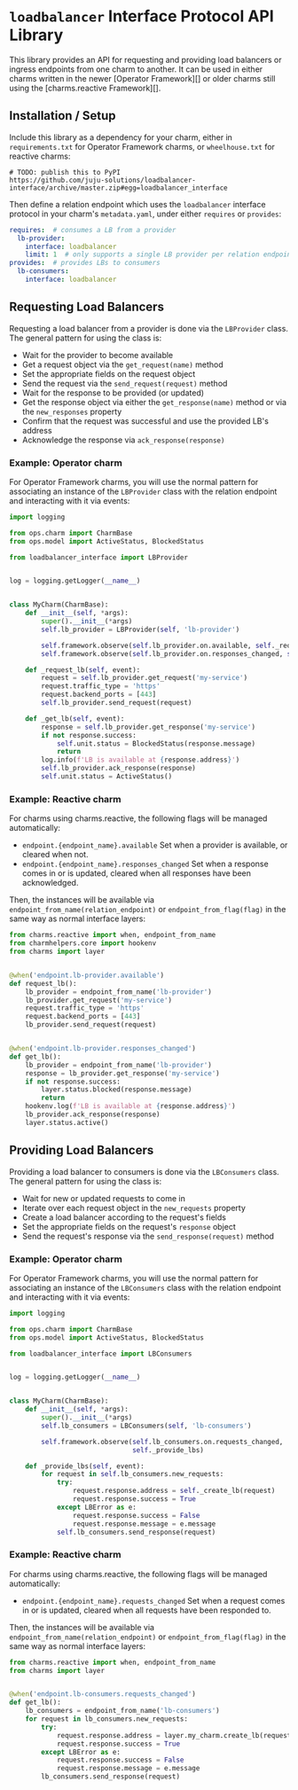 # `loadbalancer` Interface Protocol API Library

This library provides an API for requesting and providing load balancers or
ingress endpoints from one charm to another. It can be used in either charms
written in the newer [Operator Framework][] or older charms still using the
[charms.reactive Framework][].


## Installation / Setup

Include this library as a dependency for your charm, either in
`requirements.txt` for Operator Framework charms, or `wheelhouse.txt` for
reactive charms:

```
# TODO: publish this to PyPI
https://github.com/juju-solutions/loadbalancer-interface/archive/master.zip#egg=loadbalancer_interface
```

Then define a relation endpoint which uses the `loadbalancer` interface protocol
in your charm's `metadata.yaml`, under either `requires` or `provides`:

```yaml
requires:  # consumes a LB from a provider
  lb-provider:
    interface: loadbalancer
    limit: 1  # only supports a single LB provider per relation endpoint
provides:  # provides LBs to consumers
  lb-consumers:
    interface: loadbalancer
```

## Requesting Load Balancers

Requesting a load balancer from a provider is done via the `LBProvider` class.
The general pattern for using the class is:

  * Wait for the provider to become available
  * Get a request object via the `get_request(name)` method
  * Set the appropriate fields on the request object
  * Send the request via the `send_request(request)` method
  * Wait for the response to be provided (or updated)
  * Get the response object via either the `get_response(name)` method or
    via the `new_responses` property
  * Confirm that the request was successful and use the provided LB's address
  * Acknowledge the response via `ack_response(response)`

### Example: Operator charm

For Operator Framework charms, you will use the normal pattern for associating
an instance of the `LBProvider` class with the relation endpoint and interacting
with it via events:

```python
import logging

from ops.charm import CharmBase
from ops.model import ActiveStatus, BlockedStatus

from loadbalancer_interface import LBProvider


log = logging.getLogger(__name__)


class MyCharm(CharmBase):
    def __init__(self, *args):
        super().__init__(*args)
        self.lb_provider = LBProvider(self, 'lb-provider')

        self.framework.observe(self.lb_provider.on.available, self._request_lb)
        self.framework.observe(self.lb_provider.on.responses_changed, self._get_lb)

    def _request_lb(self, event):
        request = self.lb_provider.get_request('my-service')
        request.traffic_type = 'https'
        request.backend_ports = [443]
        self.lb_provider.send_request(request)

    def _get_lb(self, event):
        response = self.lb_provider.get_response('my-service')
        if not response.success:
            self.unit.status = BlockedStatus(response.message)
            return
        log.info(f'LB is available at {response.address}')
        self.lb_provider.ack_response(response)
        self.unit.status = ActiveStatus()
```

### Example: Reactive charm

For charms using charms.reactive, the following flags will be managed
automatically:

  * `endpoint.{endpoint_name}.available` Set when a provider is available, or
    cleared when not.
  * `endpoint.{endpoint_name}.responses_changed` Set when a response comes in or
    is updated, cleared when all responses have been acknowledged.

Then, the instances will be available via `endpoint_from_name(relation_endpoint)` or
`endpoint_from_flag(flag)` in the same way as normal interface layers:

```python
from charms.reactive import when, endpoint_from_name
from charmhelpers.core import hookenv
from charms import layer


@when('endpoint.lb-provider.available')
def request_lb():
    lb_provider = endpoint_from_name('lb-provider')
    lb_provider.get_request('my-service')
    request.traffic_type = 'https'
    request.backend_ports = [443]
    lb_provider.send_request(request)


@when('endpoint.lb-provider.responses_changed')
def get_lb():
    lb_provider = endpoint_from_name('lb-provider')
    response = lb_provider.get_response('my-service')
    if not response.success:
        layer.status.blocked(response.message)
        return
    hookenv.log(f'LB is available at {response.address}')
    lb_provider.ack_response(response)
    layer.status.active()
```

## Providing Load Balancers

Providing a load balancer to consumers is done via the `LBConsumers` class.  The
general pattern for using the class is:

  * Wait for new or updated requests to come in
  * Iterate over each request object in the `new_requests` property
  * Create a load balancer according to the request's fields
  * Set the appropriate fields on the request's `response` object
  * Send the request's response via the `send_response(request)` method

### Example: Operator charm

For Operator Framework charms, you will use the normal pattern for associating
an instance of the `LBConsumers` class with the relation endpoint and interacting
with it via events:

```python
import logging

from ops.charm import CharmBase
from ops.model import ActiveStatus, BlockedStatus

from loadbalancer_interface import LBConsumers


log = logging.getLogger(__name__)


class MyCharm(CharmBase):
    def __init__(self, *args):
        super().__init__(*args)
        self.lb_consumers = LBConsumers(self, 'lb-consumers')

        self.framework.observe(self.lb_consumers.on.requests_changed,
                               self._provide_lbs)

    def _provide_lbs(self, event):
        for request in self.lb_consumers.new_requests:
            try:
                request.response.address = self._create_lb(request)
                request.response.success = True
            except LBError as e:
                request.response.success = False
                request.response.message = e.message
            self.lb_consumers.send_response(request)
```

### Example: Reactive charm

For charms using charms.reactive, the following flags will be managed
automatically:

  * `endpoint.{endpoint_name}.requests_changed` Set when a request comes in or
    is updated, cleared when all requests have been responded to.

Then, the instances will be available via `endpoint_from_name(relation_endpoint)` or
`endpoint_from_flag(flag)` in the same way as normal interface layers:

```python
from charms.reactive import when, endpoint_from_name
from charms import layer


@when('endpoint.lb-consumers.requests_changed')
def get_lb():
    lb_consumers = endpoint_from_name('lb-consumers')
    for request in lb_consumers.new_requests:
        try:
            request.response.address = layer.my_charm.create_lb(request)
            request.response.success = True
        except LBError as e:
            request.response.success = False
            request.response.message = e.message
        lb_consumers.send_response(request)
```
